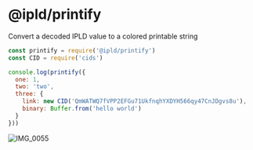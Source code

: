 # @ipld/printify

Convert a decoded IPLD value to a colored printable string

```javascript
const printify = require('@ipld/printify')
const CID = require('cids')

console.log(printify({
  one: 1,
  two: 'two',
  three: {
    link: new CID('QmWATWQ7fVPP2EFGu71UkfnqhYXDYH566qy47CnJDgvs8u'),
    binary: Buffer.from('hello world')
  }
}))
```

![IMG_0055](https://user-images.githubusercontent.com/579/58920572-b09a9980-86e7-11e9-88da-70572b7c8dcd.png)
